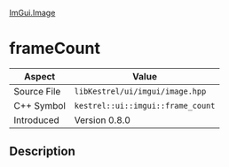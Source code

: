 [ImGui.Image](index)
# frameCount
| Aspect | Value |
| --- | --- |
| Source File | `libKestrel/ui/imgui/image.hpp` |
| C++ Symbol | `kestrel::ui::imgui::frame_count` |
| Introduced | Version 0.8.0 |
## Description

